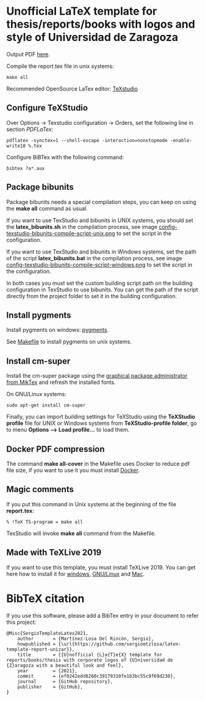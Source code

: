 # Unofficial LaTeX template for thesis/reports/books with logos and style of Universidad de Zaragoza

Output PDF [here](report.pdf).

Compile the report.tex file in unix systems:

```
make all
```

Recommended OpenSource LaTex editor: [TeXstudio](https://www.texstudio.org/)

## Configure TeXStudio

Over Options -> Texstudio configuration -> Orders, set the following line in section *PDFLaTex*:

```
pdflatex -synctex=1 --shell-escape -interaction=nonstopmode -enable-write18 %.tex
```

Configure BiBTex with the following command:

```
bibtex ?a*.aux 
```

## Package bibunits

Package bibunits needs a special compilation steps, you can keep on using the **make all** command as usual.

If you want to use TexStudio and bibunits in UNIX systems, you should set the **latex_bibunits.sh** in the compilation process, see image [config-texstudio-bibunits-compile-script-unix.png](config-texstudio-bibunits-compile-script-unix.png?raw=true) to set the script in the configuration.

If you want to use TexStudio and bibunits in Windows systems, set the path of the script **latex_bibunits.bat** in the compilation process, see image [config-texstudio-bibunits-compile-script-windows.png](config-texstudio-bibunits-compile-script-windows.png) to set the script in the configuration.

In both cases you must set the custom building script path on the building configuration in TexStudio to use bibunits. You can get the path of the script directly from the project folder to set it in the building configuration.

## Install pygments

Install pygments on windows: [pygments](https://tex.stackexchange.com/questions/369600/how-to-install-pygments-on-windows-7).

See [Makefile](Makefile) to install pygments on unix systems.

## Install cm-super

Install the cm-super package using the [graphical package administrator from MikTex](https://tex.stackexchange.com/questions/88368/how-do-i-invoke-cm-super) and refresh the installed fonts.

On GNU/Linux systems:

```
sudo apt-get install cm-super
```

Finally, you can import building settings for TeXStudio using the **TeXStudio profile** file for UNIX or Windows systems from **TeXStudio-profile folder**, go to menu **Options --> Load profile...** to load them.

## Docker PDF compression

The command **make all-cover** in the Makefile uses Docker to reduce pdf file size, if you want to use it you must install [Docker](https://www.docker.com/products/docker-desktop).

## Magic comments

If you put this command in Unix systems at the beginning of the file **report.tex**:

```
% !TeX TS-program = make all
```

TexStudio will invoke **make all** command from the Makefile.

## Made with TeXLive 2019

If you want to use this template, you must install TeXLive 2019. You can get here how to install it for [windows](install-texlive2019-windows.md), [GNU/Linux](install-texlive2019-linux.md) and [Mac](install-texlive2019-mac.md).

# BibTeX citation

If you use this software, please add a BibTex entry in your document to refer this project:

```
@Misc{SergioTemplateLatex2021,
	author       = {Martínez-Losa Del Rincón, Sergio},
	howpublished = {\url{https://github.com/sergiomtzlosa/latex-template-report-unizar}},
	title        = {{U}nofficial {L}a{T}e{X} template for reports/books/thesis with corporate logos of {U}niversidad de {Z}aragoza with a beautiful look and feel},
	year         = {2021},
	commit       = {ef0242edd8260c39179310fe1b3bc55c9f69d230},
	journal      = {GitHub repository},
	publisher    = {GitHub},
}
```
